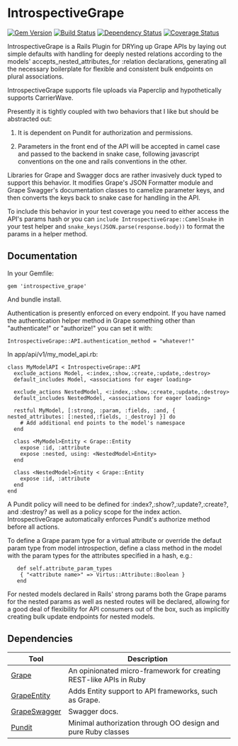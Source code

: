 # IntrospectiveGrape

[![Gem Version][GV img]][Gem Version]
[![Build Status][BS img]][Build Status]
[![Dependency Status][DS img]][Dependency Status]
[![Coverage Status][CS img]][Coverage Status]

[Gem Version]: https://rubygems.org/gems/introspective_grape
[Build Status]: https://travis-ci.org/buermann/introspective_grape
[travis pull requests]: https://travis-ci.org/buermann/introspective_grape/pull_requests
[Dependency Status]: https://gemnasium.com/buermann/introspective_grape
[Coverage Status]: https://coveralls.io/r/buermann/introspective_grape

[GV img]: https://badge.fury.io/rb/introspective_grape.png
[BS img]: https://travis-ci.org/buermann/introspective_grape.png
[DS img]: https://gemnasium.com/buermann/introspective_grape.png
[CS img]: https://coveralls.io/repos/buermann/introspective_grape/badge.png?branch=master


IntrospectiveGrape is a Rails Plugin for DRYing up Grape APIs by laying out simple
defaults with handling for deeply nested relations according to the models'
accepts_nested_attributes_for :relation declarations, generating all the necessary
boilerplate for flexible and consistent bulk endpoints on plural associations.

IntrospectiveGrape supports file uploads via Paperclip and hypothetically supports CarrierWave.

Presently it is tightly coupled with two behaviors that I like but should be abstracted out:

1. It is dependent on Pundit for authorization and permissions.

2. Parameters in the front end of the API will be accepted in camel case and passed to the backend in snake case, following javascript conventions on the one and rails conventions in the other.

Libraries for Grape and Swagger docs are rather invasively duck typed to support this behavior. It modifies Grape's JSON Formatter module and Grape Swagger's documentation classes to camelize parameter keys, and then converts the keys back to snake case for handling in the API.

To include this behavior in your test coverage you need to either access the API's params hash or you can `include IntrospectiveGrape::CamelSnake` in your test helper and `snake_keys(JSON.parse(response.body))` to format the params in a helper method.

## Documentation

In your Gemfile:

```
gem 'introspective_grape'
```

And bundle install.

Authentication is presently enforced on every endpoint. If you have named the authentication helper method in Grape something other than "authenticate!" or "authorize!" you can set it with:

```
IntrospectiveGrape::API.authentication_method = "whatever!"
```

In app/api/v1/my_model_api.rb:

```
class MyModelAPI < IntrospectiveGrape::API
  exclude_actions Model, <:index,:show,:create,:update,:destroy>
  default_includes Model, <associations for eager loading>

  exclude_actions NestedModel, <:index,:show,:create,:update,:destroy>
  default_includes NestedModel, <associations for eager loading>

  restful MyModel, [:strong, :param, :fields, :and, { nested_attributes: [:nested,:fields, :_destroy] }] do
    # Add additional end points to the model's namespace
  end
 
  class <MyModel>Entity < Grape::Entity
    expose :id, :attribute
    expose :nested, using: <NestedModel>Entity>
  end

  class <NestedModel>Entity < Grape::Entity
    expose :id, :attribute
  end
end
```

A Pundit policy will need to be defined for :index?,:show?,:update?,:create?, and
:destroy? as well as a policy scope for the index action. IntrospectiveGrape
automatically enforces Pundit's authorize method before all actions.
 
To define a Grape param type for a virtual attribute or override the defaut param
type from model introspection, define a class method in the model with the param
types for the attributes specified in a hash, e.g.:
 
```
   def self.attribute_param_types
    { "<attribute name>" => Virtus::Attribute::Boolean }
   end
```

For nested models declared in Rails' strong params both the Grape params for the
nested params as well as nested routes will be declared, allowing for
a good deal of flexibility for API consumers out of the box, such as implicitly
creating bulk update endpoints for nested models.


## Dependencies

Tool                  | Description
--------------------- | -----------
[Grape]               | An opinionated micro-framework for creating REST-like APIs in Ruby
[GrapeEntity]         | Adds Entity support to API frameworks, such as Grape.
[GrapeSwagger]        | Swagger docs.
[Pundit]              | Minimal authorization through OO design and pure Ruby classes

[Grape]:        https://github.com/ruby-grape/grape
[GrapeEntity]:  https://github.com/ruby-grape/grape-entity
[GrapeSwagger]: https://github.com/ruby-grape/grape-swagger
[Pundit]:       https://github.com/elabs/pundit


